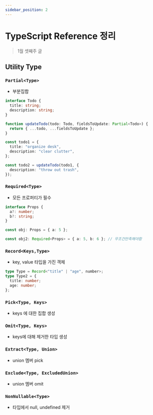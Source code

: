 ```yaml
---
sidebar_position: 2
---
```


# TypeScript Reference 정리

> 1월 셋째주 글

## Utility Type

### `Partial<Type>`

- 부분집합

```ts
interface Todo {
  title: string;
  description: string;
}

function updateTodo(todo: Todo, fieldsToUpdate: Partial<Todo>) {
  return { ...todo, ...fieldsToUpdate };
}

const todo1 = {
  title: "organize desk",
  description: "clear clutter",
};

const todo2 = updateTodo(todo1, {
  description: "throw out trash",
});
```

### `Required<Type>`

- 모든 프로퍼티가 필수

```ts
interface Props {
  a?: number;
  b?: string;
}

const obj: Props = { a: 5 };

const obj2: Required<Props> = { a: 5, b: 6 }; // 무조건만족해야함
```

### `Record<Keys,Type>`

- key, value 타입을 가진 객체

```ts
type Type = Record<"title" | "age", number>;
type Type2 = {
  title: number;
  age: number;
};
```

### `Pick<Type, Keys>`

- keys 에 대한 집합 생성

### `Omit<Type, Keys>`

- keys에 대해 제거한 타입 생성

### `Extract<Type, Union>`

- union 멤버 pick

### `Exclude<Type, ExcludedUnion>`

- union 멤버 omit

### `NonNullable<Type>`

- 타입에서 null, undefined 제거
